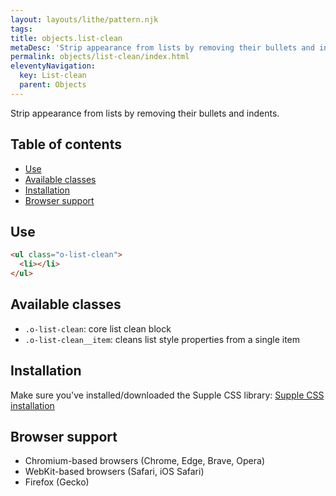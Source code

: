 ```yaml
---
layout: layouts/lithe/pattern.njk
tags:
title: objects.list-clean
metaDesc: 'Strip appearance from lists by removing their bullets and indents.'
permalink: objects/list-clean/index.html
eleventyNavigation:
  key: List-clean
  parent: Objects
---
```


Strip appearance from lists by removing their bullets and indents.

## Table of contents

- [Use](#use)
- [Available classes](#available-classes)
- [Installation](#installation)
- [Browser support](#browser-support)

## Use

```html
<ul class="o-list-clean">
  <li></li>
</ul>
```

## Available classes

- `.o-list-clean`: core list clean block
- `.o-list-clean__item`: cleans list style properties from a single item

## Installation

Make sure you've installed/downloaded the Supple CSS library: [Supple CSS installation](../../#installation)

## Browser support

- Chromium-based browsers (Chrome, Edge, Brave, Opera)
- WebKit-based browsers (Safari, iOS Safari)
- Firefox (Gecko)
